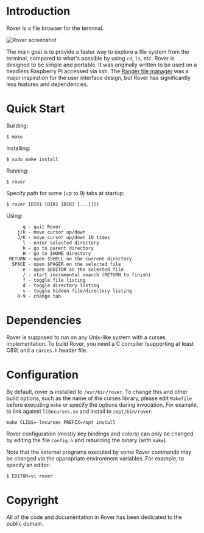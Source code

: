 Introduction
============

 Rover is a file browser for the terminal.

![Rover screenshot](/../screenshots/screenshot.png?raw=true "Screenshot")

 The main goal is to provide a faster way to explore a file system from the
terminal, compared to what's possible by using `cd`, `ls`, etc. Rover
is designed to be simple and portable. It was originally written to be
used on a headless Raspberry Pi accessed via ssh. The [Ranger file manager](http://ranger.nongnu.org/)
was a major inspiration for the user interface design, but Rover has
significantly less features and dependencies.


Quick Start
===========

 Building:
 ```
 $ make
 ```

 Installing:
 ```
 $ sudo make install
 ```

 Running:
 ```
 $ rover
 ```

 Specify path for some (up to 9) tabs at startup:
 ```
 $ rover [DIR1 [DIR2 [DIR3 [...]]]]
 ```

 Using:
 ```
       q - quit Rover
     j/k - move cursor up/down
     J/K - move cursor up/down 10 times
       l - enter selected directory
       h - go to parent directory
       H - go to $HOME directory
  RETURN - open $SHELL on the current directory
   SPACE - open $PAGER on the selected file
       e - open $EDITOR on the selected file
       / - start incremental search (RETURN to finish)
       f - toggle file listing
       d - toggle directory listing
       s - toggle hidden file/directory listing
     0-9 - change tab
 ```


Dependencies
============

 Rover is supposed to run on any Unix-like system with a curses implementation.
To build Rover, you need a C compiler (supporting at least C89) and a `curses.h`
header file.


Configuration
=============

 By default, rover is installed to `/usr/bin/rover`. To change this and other
build options, such as the name of the curses library, please edit `Makefile`
before executing `make` or specify the options during invocation. For example,
to link against `libncurses.so` and install to `/opt/bin/rover`:
 ```
 make CLIBS=-lncurses PREFIX=/opt install
 ```

 Rover configuration (mostly key bindings and colors) can only be changed
by editing the file `config.h` and rebuilding the binary (with `make`).

 Note that the external programs executed by some Rover commands may be changed
via the appropriate environment variables. For example, to specify an editor:
 ```
 $ EDITOR=vi rover
 ```


Copyright
=========

 All of the code and documentation in Rover has been dedicated to the
   public domain.
